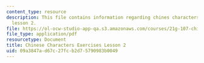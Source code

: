 ```yaml
---
content_type: resource
description: This file contains information regarding chines characters exercises
  lesson 2.
file: https://ol-ocw-studio-app-qa.s3.amazonaws.com/courses/21g-107-chinese-i-streamlined-fall-2014/09a3847ad67c27fcb2d75790983b0049_MIT21G_107F14_L2_mia.pdf
file_type: application/pdf
resourcetype: Document
title: Chinese Characters Exercises Lesson 2
uid: 09a3847a-d67c-27fc-b2d7-5790983b0049
---
```

